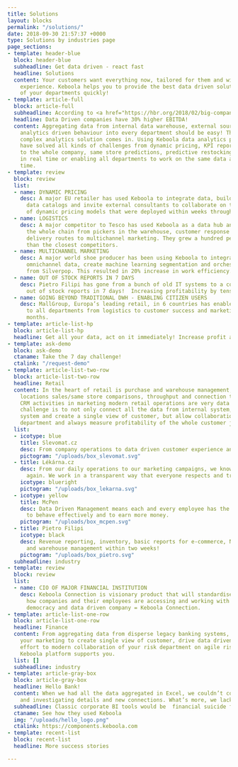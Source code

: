 ```yaml
---
title: Solutions
layout: blocks
permalink: "/solutions/"
date: 2018-09-30 21:57:37 +0000
type: Solutions by industries page
page_sections:
- template: header-blue
  block: header-blue
  subheadline: Get data driven - react fast
  headline: Solutions
  content: Your customers want everything now, tailored for them and with a "wow"
    experience. Keboola helps you to provide the best data driven solutions to all
    of your departments quickly!
- template: article-full
  block: article-full
  subheadline: According to <a href="https://hbr.org/2018/02/big-companies-are-embracing-analytics-but-most-still-dont-have-a-data-driven-culture">Hbr.org</a>
  headline: Data Driven companies have 30% higher EBITDA!
  content: Aggregating data from internal data warehouse, external sources and bringing
    analytics driven behaviour into every department should be easy! That’s when our
    complex analytics solution comes in. Using Keboola data analytics platform, companies
    have solved all kinds of challenges from dynamic pricing, KPI reporting available
    to the whole company, same store predictions, predictive restocking, logistics
    in real time or enabling all departments to work on the same data at the same
    time.
- template: review
  block: review
  list:
  - name: DYNAMIC PRICING
    desc: A major EU retailer has used Keboola to integrate data, build metrics and
      data catalogs and invite external consultants to collaborate on the creation
      of dynamic pricing models that were deployed within weeks through the same infrastructure.
  - name: LOGISTICS
    desc: A major competitor to Tesco has used Keboola as a data hub and is measuring
      the whole chain from pickers in the warehouse, customer response and planning
      delivery routes to multichannel marketing. They grew a hundred percent faster
      than the closest competitors.
  - name: MULTICHANNEL MARKETING
    desc: A major world shoe producer has been using Keboola to integrate all of the
      omnichannel data, create machine learning segmentation and orchestrate campaigns
      from Silverpop. This resulted in 20% increase in work efficiency.
  - name: OUT OF STOCK REPORTS IN 7 DAYS
    desc: Pietro Filipi has gone from a bunch of old IT systems to a company wide
      out of stock reports in 7 days!  Increasing profitability by tens of percent!
  - name: GOING BEYOND TRADITIONAL DWH - ENABLING CITIZEN USERS
    desc: MallGroup, Europa’s leading retail, in 6 countries has enabled analytics
      to all departments from logistics to customer success and marketing within two
      months.
- template: article-list-hp
  block: article-list-hp
  headline: Get all your data, act on it immediately! Increase profit and market share.
- template: ask-demo
  block: ask-demo
  ctaname: Take the 7 day challenge!
  ctalink: "/request-demo"
- template: article-list-two-row
  block: article-list-two-row
  headline: Retail
  content: In the heart of retail is purchase and warehouse management, through store
    locations sales/same store comparisons, throughput and connection to customized
    CRM activities in marketing modern retail operations are very data heavy. The
    challenge is to not only connect all the data from internal system, 3rd party
    system and create a single view of customer, but allow collaboration through every
    department and always measure profitability of the whole customer journey.
  list:
  - icotype: blue
    title: Slevomat.cz
    desc: From company operations to data driven customer experience and marketing.
    pictogram: "/uploads/box_slevomat.svg"
  - title: Lékárna.cz
    desc: From our daily operations to our marketing campaigns, we know how to grow
      again. We work in a transparent way that everyone respects and trusts.
    icotype: blueright
    pictogram: "/uploads/box_lekarna.svg"
  - icotype: yellow
    title: McPen
    desc: Data Driven Management means each and every employee has the right information
      to behave effectively and to earn more money.
    pictogram: "/uploads/box_mcpen.svg"
  - title: Pietro Filipi
    icotype: black
    desc: Revenue reporting, inventory, basic reports for e-commerce, NPS, logistics,
      and warehouse management within two weeks!
    pictogram: "/uploads/box_pietro.svg"
  subheadline: industry
- template: review
  block: review
  list:
  - name: CIO OF MAJOR FINANCIAL INSTITUTION
    desc: Keboola Connection is visionary product that will standardise in the future
      how companies and their employees are accessing and working with data. Data
      democracy and data driven company = Keboola Connection.
- template: article-list-one-row
  block: article-list-one-row
  headline: Finance
  content: From aggregating data from disperse legacy banking systems, to helping
    your marketing to create single view of customer, drive data driven marketing
    effort to modern collaboration of your risk department on agile risk assessments,
    Keboola platform supports you.
  list: []
  subheadline: industry
- template: article-gray-box
  block: article-gray-box
  headline: Hello Bank!
  content: When we had all the data aggregated in Excel, we couldn’t continue verifying
    and investigating details and new connections. What’s more, we lacked proper visualization...
  subheadline: Classic corporate BI tools would be  financial suicide for us
  ctaname: See how they used Keboola
  img: "/uploads/hello_logo.png"
  ctalink: https://components.keboola.com
- template: recent-list
  block: recent-list
  headline: More success stories

---
```

